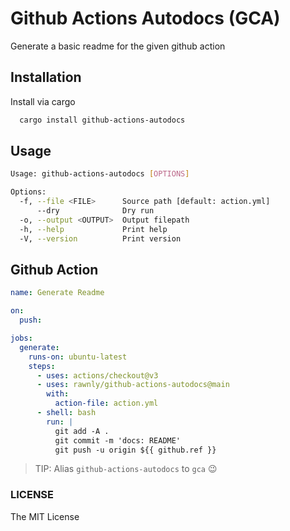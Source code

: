 # Github Actions Autodocs (GCA)

Generate a basic readme for the given github action

## Installation

Install via cargo

```sh
  cargo install github-actions-autodocs
```

## Usage

```sh
Usage: github-actions-autodocs [OPTIONS]

Options:
  -f, --file <FILE>      Source path [default: action.yml]
      --dry              Dry run
  -o, --output <OUTPUT>  Output filepath
  -h, --help             Print help
  -V, --version          Print version
```

## Github Action

```yaml
name: Generate Readme

on:
  push:

jobs:
  generate:
    runs-on: ubuntu-latest
    steps:
      - uses: actions/checkout@v3
      - uses: rawnly/github-actions-autodocs@main
        with:
          action-file: action.yml
      - shell: bash
        run: |
          git add -A .
          git commit -m 'docs: README'
          git push -u origin ${{ github.ref }}
```

> TIP: Alias `github-actions-autodocs` to `gca` 😉

### LICENSE

The MIT License
